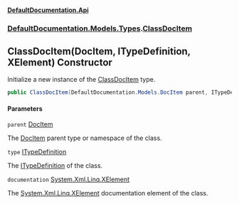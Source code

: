 #### [DefaultDocumentation.Api](index.md 'index')
### [DefaultDocumentation.Models.Types](index.md#DefaultDocumentation.Models.Types 'DefaultDocumentation.Models.Types').[ClassDocItem](ClassDocItem.md 'DefaultDocumentation.Models.Types.ClassDocItem')

## ClassDocItem(DocItem, ITypeDefinition, XElement) Constructor

Initialize a new instance of the [ClassDocItem](ClassDocItem.md 'DefaultDocumentation.Models.Types.ClassDocItem') type.

```csharp
public ClassDocItem(DefaultDocumentation.Models.DocItem parent, ITypeDefinition type, System.Xml.Linq.XElement? documentation);
```
#### Parameters

<a name='DefaultDocumentation.Models.Types.ClassDocItem.ClassDocItem(DefaultDocumentation.Models.DocItem,ITypeDefinition,System.Xml.Linq.XElement).parent'></a>

`parent` [DocItem](DocItem.md 'DefaultDocumentation.Models.DocItem')

The [DocItem](DocItem.md 'DefaultDocumentation.Models.DocItem') parent type or namespace of the class.

<a name='DefaultDocumentation.Models.Types.ClassDocItem.ClassDocItem(DefaultDocumentation.Models.DocItem,ITypeDefinition,System.Xml.Linq.XElement).type'></a>

`type` [ITypeDefinition](https://github.com/icsharpcode/ILSpy 'ICSharpCode.Decompiler.TypeSystem.ITypeDefinition')

The [ITypeDefinition](https://github.com/icsharpcode/ILSpy 'ICSharpCode.Decompiler.TypeSystem.ITypeDefinition') of the class.

<a name='DefaultDocumentation.Models.Types.ClassDocItem.ClassDocItem(DefaultDocumentation.Models.DocItem,ITypeDefinition,System.Xml.Linq.XElement).documentation'></a>

`documentation` [System.Xml.Linq.XElement](https://docs.microsoft.com/en-us/dotnet/api/System.Xml.Linq.XElement 'System.Xml.Linq.XElement')

The [System.Xml.Linq.XElement](https://docs.microsoft.com/en-us/dotnet/api/System.Xml.Linq.XElement 'System.Xml.Linq.XElement') documentation element of the class.